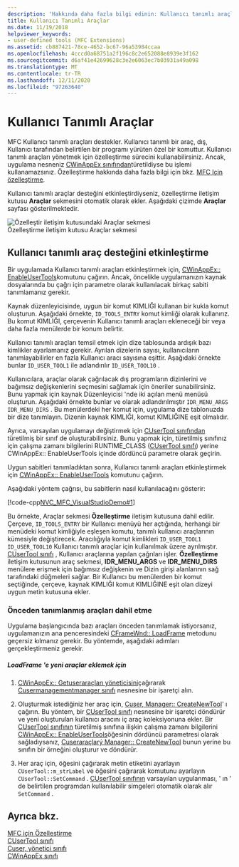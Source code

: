 ```yaml
---
description: 'Hakkında daha fazla bilgi edinin: Kullanıcı tanımlı araçlar'
title: Kullanıcı Tanımlı Araçlar
ms.date: 11/19/2018
helpviewer_keywords:
- user-defined tools (MFC Extensions)
ms.assetid: cb887421-78ce-4652-bc67-96a53984ccaa
ms.openlocfilehash: 4cccd0a68751a2f196c8c2e652088e8939e3f162
ms.sourcegitcommit: d6af41e42699628c3e2e6063ec7b03931a49a098
ms.translationtype: MT
ms.contentlocale: tr-TR
ms.lasthandoff: 12/11/2020
ms.locfileid: "97263640"
---
```

# <a name="user-defined-tools"></a>Kullanıcı Tanımlı Araçlar

MFC Kullanıcı tanımlı araçları destekler. Kullanıcı tanımlı bir araç, dış, Kullanıcı tarafından belirtilen bir programı yürüten özel bir komuttur. Kullanıcı tanımlı araçları yönetmek için özelleştirme sürecini kullanabilirsiniz. Ancak, uygulama nesneniz [CWinAppEx sınıfından](../mfc/reference/cwinappex-class.md)türetildiyse bu işlemi kullanamazsınız. Özelleştirme hakkında daha fazla bilgi için bkz. [MFC Için özelleştirme](../mfc/customization-for-mfc.md).

Kullanıcı tanımlı araçlar desteğini etkinleştirdiyseniz, özelleştirme iletişim kutusu **Araçlar** sekmesini otomatik olarak ekler. Aşağıdaki çizimde **Araçlar** sayfası gösterilmektedir.

![Özelleştir iletişim kutusundaki Araçlar sekmesi](../mfc/media/custdialogboxtoolstab.png "Özelleştir iletişim kutusundaki Araçlar sekmesi") <br/>
Özelleştirme iletişim kutusu Araçlar sekmesi

## <a name="enabling-user-defined-tools-support"></a>Kullanıcı tanımlı araç desteğini etkinleştirme

Bir uygulamada Kullanıcı tanımlı araçları etkinleştirmek için, [CWinAppEx:: EnableUserTools](../mfc/reference/cwinappex-class.md#enableusertools)komutunu çağırın. Ancak, öncelikle uygulamanızın kaynak dosyalarında bu çağrı için parametre olarak kullanılacak birkaç sabiti tanımlamanız gerekir.

Kaynak düzenleyicisinde, uygun bir komut KIMLIĞI kullanan bir kukla komut oluşturun. Aşağıdaki örnekte, `ID_TOOLS_ENTRY` komut kimliği olarak kullanırız. Bu komut KIMLIĞI, çerçevenin Kullanıcı tanımlı araçları ekleneceği bir veya daha fazla menülerde bir konum belirtir.

Kullanıcı tanımlı araçları temsil etmek için dize tablosunda ardışık bazı kimlikler ayarlamanız gerekir. Ayrılan dizelerin sayısı, kullanıcıların tanımlayabilirler en fazla Kullanıcı aracı sayısına eşittir. Aşağıdaki örnekte bunlar `ID_USER_TOOL1` ile adlandırılır `ID_USER_TOOL10` .

Kullanıcılara, araçlar olarak çağrılacak dış programların dizinlerini ve bağımsız değişkenlerini seçmesini sağlamak için öneriler sunabilirsiniz. Bunu yapmak için kaynak Düzenleyicisi 'nde iki açılan menü menüsü oluşturun. Aşağıdaki örnekte bunlar ve olarak adlandırılmıştır `IDR_MENU_ARGS` `IDR_MENU_DIRS` . Bu menülerdeki her komut için, uygulama dize tablonuzda bir dize tanımlayın. Dizenin kaynak KIMLIĞI, komut KIMLIĞINE eşit olmalıdır.

Ayrıca, varsayılan uygulamayı değiştirmek için [CUserTool sınıfından](../mfc/reference/cusertool-class.md) türetilmiş bir sınıf de oluşturabilirsiniz. Bunu yapmak için, türetilmiş sınıfınız için çalışma zamanı bilgilerini RUNTIME_CLASS ([CUserTool sınıfı](../mfc/reference/cusertool-class.md)) yerine CWinAppEx:: EnableUserTools içinde dördüncü parametre olarak geçirin.

Uygun sabitleri tanımladıktan sonra, Kullanıcı tanımlı araçları etkinleştirmek için [CWinAppEx:: EnableUserTools](../mfc/reference/cwinappex-class.md#enableusertools) komutunu çağırın.

Aşağıdaki yöntem çağrısı, bu sabitlerin nasıl kullanılacağını gösterir:

[!code-cpp[NVC_MFC_VisualStudioDemo#1](../mfc/codesnippet/cpp/user-defined-tools_1.cpp)]

Bu örnekte, Araçlar sekmesi **Özelleştirme** iletişim kutusuna dahil edilir. Çerçeve, `ID_TOOLS_ENTRY` bir Kullanıcı menüyü her açtığında, herhangi bir menüdeki komut kimliğiyle eşleşen komutu, tanımlı kullanıcı araçlarının kümesiyle değiştirecek. Aracılığıyla komut kimlikleri `ID_USER_TOOL1` `ID_USER_TOOL10` Kullanıcı tanımlı araçlar için kullanılmak üzere ayrılmıştır. [CUserTool sınıfı](../mfc/reference/cusertool-class.md) , Kullanıcı araçlarına yapılan çağrıları işler. **Özelleştirme** iletişim kutusunun araç sekmesi, **IDR_MENU_ARGS** ve **IDR_MENU_DIRS** menülere erişmek için bağımsız değişkenin ve Dizin girişi alanlarının sağ tarafındaki düğmeleri sağlar. Bir Kullanıcı bu menülerden bir komut seçtiğinde, çerçeve, kaynak KIMLIĞI komut KIMLIĞINE eşit olan dizeyi uygun metin kutusuna ekler.

### <a name="including-predefined-tools"></a>Önceden tanımlanmış araçları dahil etme

Uygulama başlangıcında bazı araçları önceden tanımlamak istiyorsanız, uygulamanızın ana penceresindeki [CFrameWnd:: LoadFrame](../mfc/reference/cframewnd-class.md#loadframe) metodunu geçersiz kılmanız gerekir. Bu yöntemde, aşağıdaki adımları gerçekleştirmeniz gerekir.

##### <a name="to-add-new-tools-in-loadframe"></a>LoadFrame 'e yeni araçlar eklemek için

1. [CWinAppEx:: Getuseraraçları yöneticisini](../mfc/reference/cwinappex-class.md#getusertoolsmanager)çağırarak [Cusermanagementmanager sınıfı](../mfc/reference/cusertoolsmanager-class.md) nesnesine bir işaretçi alın.

1. Oluşturmak istediğiniz her araç için, [Cuser, Manager:: CreateNewTool](../mfc/reference/cusertoolsmanager-class.md#createnewtool)' ı çağırın. Bu yöntem, bir [CUserTool sınıfı](../mfc/reference/cusertool-class.md) nesnesine bir işaretçi döndürür ve yeni oluşturulan kullanıcı aracını iç araç koleksiyonuna ekler. Bir [CUserTool sınıfının](../mfc/reference/cusertool-class.md) türetilmiş sınıfına ilişkin çalışma zamanı bilgilerini [CWinAppEx:: EnableUserTools](../mfc/reference/cwinappex-class.md#enableusertools)öğesinin dördüncü parametresi olarak sağladıysanız, [Cuseraraçlarý Manager:: CreateNewTool](../mfc/reference/cusertoolsmanager-class.md#createnewtool) bunun yerine bu sınıfın bir örneğini oluşturur ve döndürür.

1. Her araç için, öğesini çağırarak metin etiketini ayarlayın `CUserTool::m_strLabel` ve öğesini çağırarak komutunu ayarlayın `CUserTool::SetCommand` . [CUserTool sınıfının](../mfc/reference/cusertool-class.md) varsayılan uygulanması, ' ın ' de belirtilen programdan kullanılabilir simgeleri otomatik olarak alır `SetCommand` .

## <a name="see-also"></a>Ayrıca bkz.

[MFC için Özelleştirme](../mfc/customization-for-mfc.md)<br/>
[CUserTool sınıfı](../mfc/reference/cusertool-class.md)<br/>
[Cuser, yönetici sınıfı](../mfc/reference/cusertoolsmanager-class.md)<br/>
[CWinAppEx sınıfı](../mfc/reference/cwinappex-class.md)
